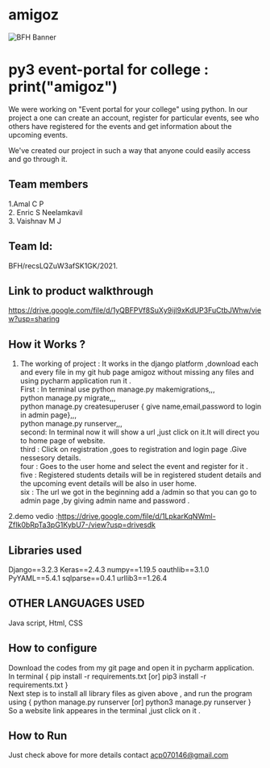 # amigoz 
![BFH Banner](https://trello-attachments.s3.amazonaws.com/542e9c6316504d5797afbfb9/542e9c6316504d5797afbfc1/39dee8d993841943b5723510ce663233/Frame_19.png)
# py3 event-portal for college : print("amigoz")
We were working on "Event portal for your college" using python. In our project a one can create an account, register for particular events, see who others have registered for the events and get information about the upcoming events.

We've created our project in such a way that anyone could easily access and go through it.
## Team members
1.Amal C P                                                                                                                                                               
2. Enric S Neelamkavil                                                                                                                                                       
3. Vaishnav M J                                                                                                  
## Team Id:
BFH/recsLQZuW3afSK1GK/2021.
## Link to product walkthrough
https://drive.google.com/file/d/1yQBFPVf8SuXy9ijl9xKdUP3FuCtbJWhw/view?usp=sharing

## How it Works ?
1. The working of project : It works in the django platform ,download each and every file in my git hub page amigoz without missing any files and using pycharm application run it .                             
        First : In terminal use python manage.py makemigrations,,,                                                                                                         
	                        python manage.py migrate,,,                                                                                                                
                                python manage.py createsuperuser { give name,email,password to login in admin page},,,                                                     
                                python manage.py runserver,,,                                                                                                                   
	second: In terminal now it will show a url ,just click on it.It will direct you to home page of website.                                             
	third : Click on registration ,goes to registration and login page .Give nessesory details.                             
	four : Goes to the user home and select the event and register for it .                                                             
	five : Registered students details will be in registered student details and the upcoming event details will be also in user home.                             
	six : The url we got in the beginning add a /admin so that you can go to admin page ,by giving admin name and password .                                
	
2.demo vedio :https://drive.google.com/file/d/1LpkarKqNWml-ZfIk0bRpTa3pG1KybU7-/view?usp=drivesdk
## Libraries used
Django==3.2.3
Keras==2.4.3
numpy==1.19.5
oauthlib==3.1.0
PyYAML==5.4.1
sqlparse==0.4.1
urllib3==1.26.4
## OTHER LANGUAGES USED
 Java script,
 Html,
 CSS
## How to configure
 Download the codes from my git page and open it in pycharm application.                      
 In terminal { pip install -r requirements.txt [or] pip3 install -r requirements.txt }                      
 Next step is to install all library files as given above , and run the program using { python manage.py runserver [or] python3 manage.py runserver }                     
 So a website link appeares in the terminal ,just click on it .
## How to Run
Just check above for more details contact acp070146@gmail.com
